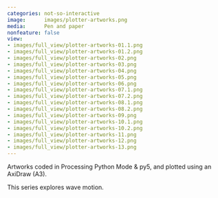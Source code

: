 ```yaml
---
categories: not-so-interactive
image:      images/plotter-artworks.png
media:      Pen and paper
nonfeature: false
view:
- images/full_view/plotter-artworks-01.1.png
- images/full_view/plotter-artworks-01.2.png
- images/full_view/plotter-artworks-02.png
- images/full_view/plotter-artworks-03.png
- images/full_view/plotter-artworks-04.png
- images/full_view/plotter-artworks-05.png
- images/full_view/plotter-artworks-06.png
- images/full_view/plotter-artworks-07.1.png
- images/full_view/plotter-artworks-07.2.png
- images/full_view/plotter-artworks-08.1.png
- images/full_view/plotter-artworks-08.2.png
- images/full_view/plotter-artworks-09.png
- images/full_view/plotter-artworks-10.1.png
- images/full_view/plotter-artworks-10.2.png
- images/full_view/plotter-artworks-11.png
- images/full_view/plotter-artworks-12.png
- images/full_view/plotter-artworks-13.png
---
```

Artworks coded in Processing Python Mode & py5, and plotted using an AxiDraw (A3). 

This series explores wave motion.
